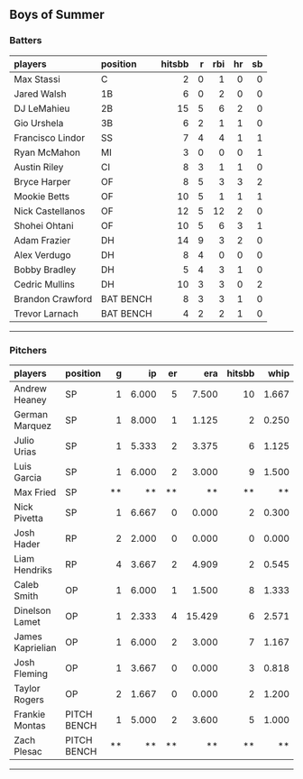 ## Boys of Summer

### Batters

 
|players          |position  | hitsbb|  r| rbi| hr| sb| 
|:----------------|:---------|------:|--:|---:|--:|--:| 
|Max Stassi       |C         |      2|  0|   1|  0|  0| 
|Jared Walsh      |1B        |      6|  0|   2|  0|  0| 
|DJ LeMahieu      |2B        |     15|  5|   6|  2|  0| 
|Gio Urshela      |3B        |      6|  2|   1|  1|  0| 
|Francisco Lindor |SS        |      7|  4|   4|  1|  1| 
|Ryan McMahon     |MI        |      3|  0|   0|  0|  1| 
|Austin Riley     |CI        |      8|  3|   1|  1|  0| 
|Bryce Harper     |OF        |      8|  5|   3|  3|  2| 
|Mookie Betts     |OF        |     10|  5|   1|  1|  1| 
|Nick Castellanos |OF        |     12|  5|  12|  2|  0| 
|Shohei Ohtani    |OF        |     10|  5|   6|  3|  1| 
|Adam Frazier     |DH        |     14|  9|   3|  2|  0| 
|Alex Verdugo     |DH        |      8|  4|   0|  0|  0| 
|Bobby Bradley    |DH        |      5|  4|   3|  1|  0| 
|Cedric Mullins   |DH        |     10|  3|   3|  0|  2| 
|Brandon Crawford |BAT BENCH |      8|  3|   3|  1|  0| 
|Trevor Larnach   |BAT BENCH |      4|  2|   2|  1|  0| 

* * *

### Pitchers

 
|players          |position    |  g|    ip| er|    era| hitsbb|  whip| so|  w| sv| 
|:----------------|:-----------|--:|-----:|--:|------:|------:|-----:|--:|--:|--:| 
|Andrew Heaney    |SP          |  1| 6.000|  5|  7.500|     10| 1.667| 10|  0|  0| 
|German Marquez   |SP          |  1| 8.000|  1|  1.125|      2| 0.250|  7|  1|  0| 
|Julio Urias      |SP          |  1| 5.333|  2|  3.375|      6| 1.125| 12|  0|  0| 
|Luis Garcia      |SP          |  1| 6.000|  2|  3.000|      9| 1.500|  5|  1|  0| 
|Max Fried        |SP          | **|    **| **|     **|     **|    **| **| **| **| 
|Nick Pivetta     |SP          |  1| 6.667|  0|  0.000|      2| 0.300|  8|  0|  0| 
|Josh Hader       |RP          |  2| 2.000|  0|  0.000|      0| 0.000|  3|  0|  1| 
|Liam Hendriks    |RP          |  4| 3.667|  2|  4.909|      2| 0.545|  4|  0|  2| 
|Caleb Smith      |OP          |  1| 6.000|  1|  1.500|      8| 1.333|  6|  0|  0| 
|Dinelson Lamet   |OP          |  1| 2.333|  4| 15.429|      6| 2.571|  1|  0|  0| 
|James Kaprielian |OP          |  1| 6.000|  2|  3.000|      7| 1.167|  4|  0|  0| 
|Josh Fleming     |OP          |  1| 3.667|  0|  0.000|      3| 0.818|  2|  0|  0| 
|Taylor Rogers    |OP          |  2| 1.667|  0|  0.000|      2| 1.200|  0|  0|  0| 
|Frankie Montas   |PITCH BENCH |  1| 5.000|  2|  3.600|      5| 1.000|  5|  0|  0| 
|Zach Plesac      |PITCH BENCH | **|    **| **|     **|     **|    **| **| **| **| 


* * *


